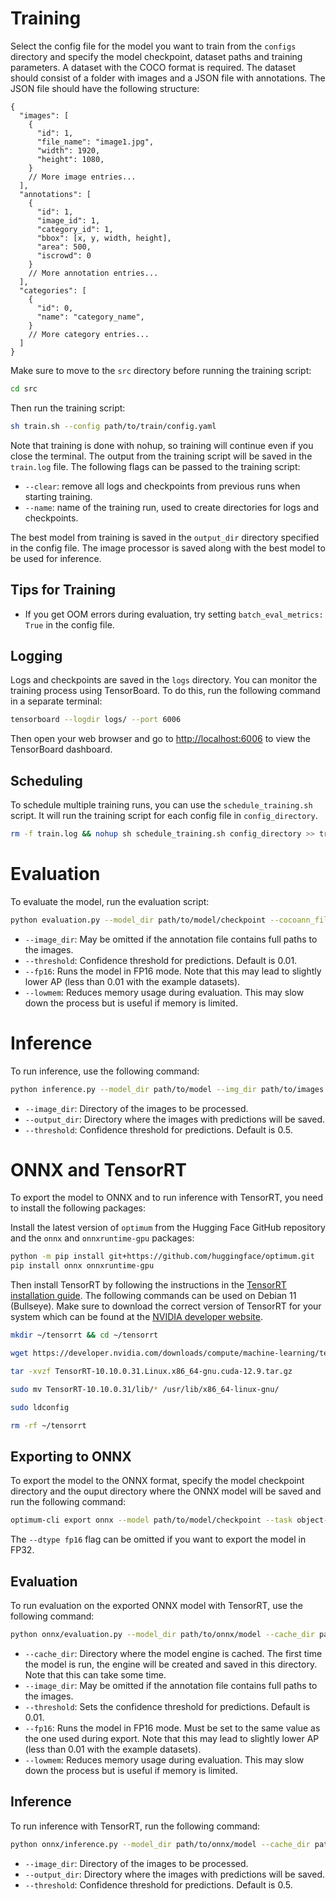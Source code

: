 # Training
Select the config file for the model you want to train from the `configs` directory and specify the model checkpoint, dataset paths and training parameters. A dataset with the COCO format is required. The dataset should consist of a folder with images and a JSON file with annotations. The JSON file should have the following structure:
```
{
  "images": [
    {
      "id": 1,
      "file_name": "image1.jpg",
      "width": 1920,
      "height": 1080,
    }
    // More image entries...
  ],
  "annotations": [
    {
      "id": 1,
      "image_id": 1,
      "category_id": 1,
      "bbox": [x, y, width, height],
      "area": 500,
      "iscrowd": 0
    }
    // More annotation entries...
  ],
  "categories": [
    {
      "id": 0,
      "name": "category_name",
    }
    // More category entries...
  ]
}
```

Make sure to move to the `src` directory before running the training script:
```bash
cd src
```

Then run the training script:
```bash
sh train.sh --config path/to/train/config.yaml
```

Note that training is done with nohup, so training will continue even if you close the terminal. The output from the training script will be saved in the `train.log` file. The following flags can be passed to the training script:
- `--clear`: remove all logs and checkpoints from previous runs when starting training.
- `--name`: name of the training run, used to create directories for logs and checkpoints.

The best model from training is saved in the `output_dir` directory specified in the config file. The image processor is saved along with the best model to be used for inference.

## Tips for Training

- If you get OOM errors during evaluation, try setting `batch_eval_metrics: True` in the config file.

## Logging

Logs and checkpoints are saved in the `logs` directory. You can monitor the training process using TensorBoard. To do this, run the following command in a separate terminal:
```bash
tensorboard --logdir logs/ --port 6006
```
Then open your web browser and go to [http://localhost:6006](http://localhost:6006) to view the TensorBoard dashboard.

## Scheduling

To schedule multiple training runs, you can use the `schedule_training.sh` script. It will run the training script for each config file in `config_directory`.
```bash
rm -f train.log && nohup sh schedule_training.sh config_directory >> train.log 2>&1 &
```

# Evaluation
To evaluate the model, run the evaluation script:
```bash
python evaluation.py --model_dir path/to/model/checkpoint --cocoann_file path/to/coco/annotations.json --img_dir path/to/images --threshold 0.01 --fp16 --lowmem
```
- `--image_dir`: May be omitted if the annotation file contains full paths to the images.
- `--threshold`: Confidence threshold for predictions. Default is 0.01.
- `--fp16`: Runs the model in FP16 mode. Note that this may lead to slightly lower AP (less than 0.01 with the example datasets).
- `--lowmem`: Reduces memory usage during evaluation. This may slow down the process but is useful if memory is limited.

# Inference
To run inference, use the following command:
```bash
python inference.py --model_dir path/to/model --img_dir path/to/images --output_dir path/to/output --threshold 0.5
```
- `--image_dir`: Directory of the images to be processed.
- `--output_dir`: Directory where the images with predictions will be saved.
- `--threshold`: Confidence threshold for predictions. Default is 0.5.

# ONNX and TensorRT

To export the model to ONNX and to run inference with TensorRT, you need to install the following packages:

Install the latest version of `optimum` from the Hugging Face GitHub repository and the `onnx` and `onnxruntime-gpu` packages:
```bash
python -m pip install git+https://github.com/huggingface/optimum.git
pip install onnx onnxruntime-gpu
```

Then install TensorRT by following the instructions in the [TensorRT installation guide](https://docs.nvidia.com/deeplearning/tensorrt/latest/installing-tensorrt/installing.html).
The following commands can be used on Debian 11 (Bullseye). Make sure to download the correct version of TensorRT for your system which can be found at the [NVIDIA developer website](https://developer.nvidia.com/tensorrt/download).
```bash
mkdir ~/tensorrt && cd ~/tensorrt

wget https://developer.nvidia.com/downloads/compute/machine-learning/tensorrt/10.10.0/tars/TensorRT-10.10.0.31.Linux.x86_64-gnu.cuda-12.9.tar.gz

tar -xvzf TensorRT-10.10.0.31.Linux.x86_64-gnu.cuda-12.9.tar.gz

sudo mv TensorRT-10.10.0.31/lib/* /usr/lib/x86_64-linux-gnu/

sudo ldconfig

rm -rf ~/tensorrt
```

## Exporting to ONNX

To export the model to the ONNX format, specify the model checkpoint directory and the ouput directory where the ONNX model will be saved and run the following command:
```bash
optimum-cli export onnx --model path/to/model/checkpoint --task object-detection --opset 17 --device cuda --dtype fp16 output/directory
```
The `--dtype fp16` flag can be omitted if you want to export the model in FP32.

## Evaluation

To run evaluation on the exported ONNX model with TensorRT, use the following command:
```bash
python onnx/evaluation.py --model_dir path/to/onnx/model --cache_dir path/to/cache --cocoann_file path/to/coco/annotations.json --img_dir path/to/images --threshold 0.01 --fp16 --lowmem
```
- `--cache_dir`: Directory where the model engine is cached. The first time the model is run, the engine will be created and saved in this directory. Note that this can take some time.
- `--image_dir`: May be omitted if the annotation file contains full paths to the images.
- `--threshold`: Sets the confidence threshold for predictions. Default is 0.01.
- `--fp16`: Runs the model in FP16 mode. Must be set to the same value as the one used during export. Note that this may lead to slightly lower AP (less than 0.01 with the example datasets).
- `--lowmem`: Reduces memory usage during evaluation. This may slow down the process but is useful if memory is limited.

## Inference

To run inference with TensorRT, run the following command:
```bash
python onnx/inference.py --model_dir path/to/onnx/model --cache_dir path/to/cache --img_dir path/to/images --output_dir path/to/output --threshold 0.5
```
- `--image_dir`: Directory of the images to be processed.
- `--output_dir`: Directory where the images with predictions will be saved.
- `--threshold`: Confidence threshold for predictions. Default is 0.5.